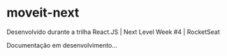 # moveit-next
Desenvolvido durante a trilha React.JS | Next Level Week #4 | RocketSeat

Documentação em desenvolvimento...
